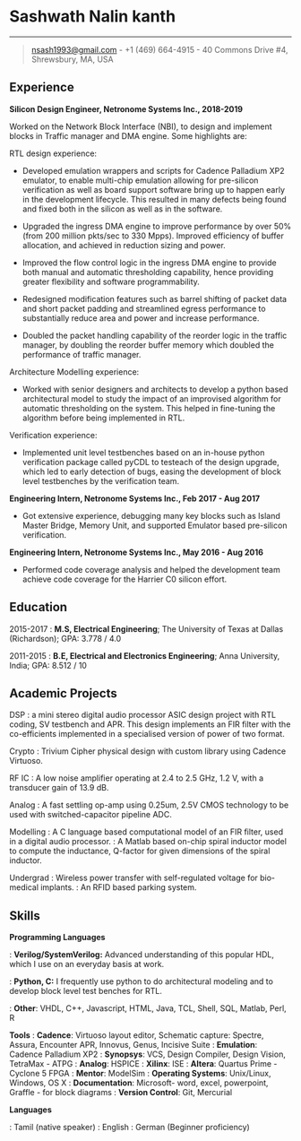 Sashwath Nalin kanth
============

----
> <nsash1993@gmail.com> - +1 (469) 664-4915 - 40 Commons Drive #4, Shrewsbury, MA, USA



Experience
----------

**Silicon Design Engineer, Netronome Systems Inc., 2018-2019**

Worked on the Network Block Interface (NBI), to design and implement blocks in Traffic manager and DMA engine. Some highlights are:

RTL design experience:

* Developed emulation wrappers and scripts for Cadence Palladium XP2 emulator, to enable multi-chip emulation allowing for pre-silicon verification as well as board support software bring up to happen early in the development lifecycle. This resulted in many defects being found and fixed both in the silicon as well as in the software.

* Upgraded the ingress DMA engine to improve performance by over 50% (from 200 million pkts/sec to 330 Mpps). Improved efficiency of buffer allocation, and achieved in reduction sizing and power. 

* Improved the flow control logic in the ingress DMA engine to provide both manual and automatic thresholding capability, hence providing greater flexibility and software programmability.

* Redesigned modification features such as barrel shifting of packet data and short packet padding and streamlined egress performance to substantially reduce area and power and increase performance.

* Doubled the packet handling capability of the reorder logic in the traffic manager, by doubling the reorder buffer memory which doubled the performance of traffic manager.


Architecture Modelling experience:

* Worked with senior designers and architects to develop a python based architectural model to study the impact of an improvised algorithm for automatic thresholding on the system. This helped in fine-tuning the algorithm before being implemented in RTL.


Verification experience:

* Implemented unit level testbenches based on an in-house python verification package called pyCDL to testeach of the design upgrade, which led to early detection of bugs, easing the development of block level testbenches by the verification team.


**Engineering Intern, Netronome Systems Inc., Feb 2017 - Aug 2017**

* Got extensive experience, debugging many key blocks such as Island Master Bridge, Memory Unit, and supported Emulator based pre-silicon verification.

**Engineering Intern, Netronome Systems Inc., May 2016 - Aug 2016**

* Performed code coverage analysis and helped the development team achieve code coverage for the Harrier C0 silicon effort.

Education
---------
2015-2017 
:   **M.S, Electrical Engineering**; The University of Texas at Dallas (Richardson);
    GPA: 3.778 / 4.0

2011-2015
:   **B.E, Electrical and Electronics Engineering**; Anna University, India;
    GPA: 8.512 / 10

Academic Projects
--------------------
DSP
: a mini stereo digital audio processor ASIC design project with RTL coding, SV testbench and APR. This design implements an FIR filter with the co-efficients implemented in a specialised version of power of two format.

Crypto
: Trivium Cipher physical design with custom library using Cadence Virtuoso.

RF IC
: A low noise amplifier operating at 2.4 to 2.5 GHz, 1.2 V, with a transducer gain of 13.9 dB.

Analog
: A fast settling op-amp using 0.25um, 2.5V CMOS technology to be used with switched-capacitor pipeline ADC.

Modelling
: A C language based computational model of an FIR filter, used in a digital audio processor.
: A Matlab based on-chip spiral inductor model to compute the inductance, Q-factor for given dimensions of the spiral inductor.

Undergrad
: Wireless power transfer with self-regulated voltage for bio-medical implants.
: An RFID based parking system.

Skills
-------

**Programming Languages**

:   **Verilog/SystemVerilog:** Advanced understanding of this popular HDL, which I use on an everyday basis at work. 

:   **Python, C:** I frequently use python to do architectural modeling and to develop block level test benches for RTL. 

:   **Other**: VHDL, C++, Javascript, HTML, Java, TCL, Shell, SQL, Matlab, Perl, R

**Tools**
:   **Cadence**: Virtuoso layout editor, Schematic capture: Spectre, Assura, Encounter APR, Innovus, Genus, Incisive Suite
:   **Emulation**: Cadence Palladium XP2
:   **Synopsys**: VCS, Design Compiler, Design Vision, TetraMax - ATPG 
:   **Analog**: HSPICE
:   **Xilinx**: ISE
:   **Altera**: Quartus Prime - Cyclone 5 FPGA
:   **Mentor**: ModelSim
:   **Operating Systems**: Unix/Linux, Windows, OS X
:   **Documentation**: Microsoft- word, excel, powerpoint, Graffle - for block diagrams
:   **Version Control**: Git, Mercurial

[ref]: https://github.com/Sash-github-account


**Languages**

: Tamil (native speaker)
: English
: German (Beginner proficiency)
